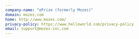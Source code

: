 ```yaml
---
company-name: "ePrize (formerly Mozes)"
domain: mozes.com
home: http://www.mozes.com/
privacy-policy: https://www.helloworld.com/privacy-policy
email: support@mozes-inc.com
---
```




